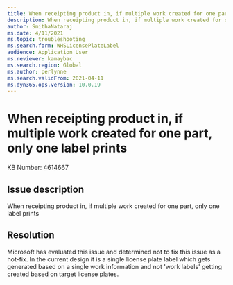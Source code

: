 ```yaml
---
title: When receipting product in, if multiple work created for one part, only one label prints
description: When receipting product in, if multiple work created for one part, only one label prints
author: SmithaNataraj
ms.date: 4/11/2021
ms.topic: troubleshooting
ms.search.form: WHSLicensePlateLabel
audience: Application User
ms.reviewer: kamaybac
ms.search.region: Global
ms.author: perlynne
ms.search.validFrom: 2021-04-11
ms.dyn365.ops.version: 10.0.19
---
```


# When receipting product in, if multiple work created for one part, only one label prints

KB Number: 4614667

## Issue description

When receipting product in, if multiple work created for one part, only one label prints

## Resolution

Microsoft has evaluated this issue and determined not to fix this issue as a hot-fix.
In the current design it is a single license plate label which gets generated based on a single work information and not 'work labels' getting created based on target license plates.
